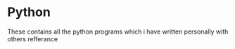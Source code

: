 # Python
These contains all the python programs which i have written personally with others refferance
